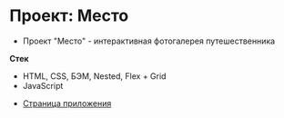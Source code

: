 # Проект: Место

* Проект "Место" - интерактивная фотогалерея путешественника

**Стек**
- HTML, CSS, БЭМ, Nested, Flex + Grid
- JavaScript

* [Страница приложения](https://serioio321.github.io/mesto/index.html)